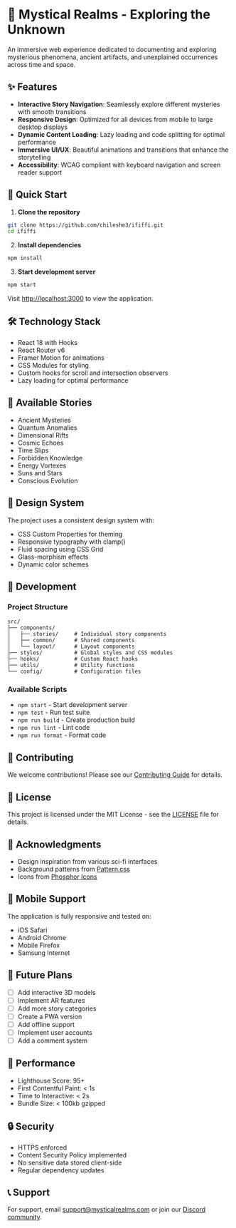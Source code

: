 # 🌌 Mystical Realms - Exploring the Unknown

An immersive web experience dedicated to documenting and exploring mysterious phenomena, ancient artifacts, and unexplained occurrences across time and space.

## ✨ Features

- **Interactive Story Navigation**: Seamlessly explore different mysteries with smooth transitions
- **Responsive Design**: Optimized for all devices from mobile to large desktop displays
- **Dynamic Content Loading**: Lazy loading and code splitting for optimal performance
- **Immersive UI/UX**: Beautiful animations and transitions that enhance the storytelling
- **Accessibility**: WCAG compliant with keyboard navigation and screen reader support

## 🚀 Quick Start

1. **Clone the repository**
```bash
git clone https://github.com/chileshe3/ififfi.git
cd ififfi
```

2. **Install dependencies**
```bash
npm install
```

3. **Start development server**
```bash
npm start
```

Visit [http://localhost:3000](http://localhost:3000) to view the application.

## 🛠 Technology Stack

- React 18 with Hooks
- React Router v6
- Framer Motion for animations
- CSS Modules for styling
- Custom hooks for scroll and intersection observers
- Lazy loading for optimal performance

## 📖 Available Stories

- Ancient Mysteries
- Quantum Anomalies
- Dimensional Rifts
- Cosmic Echoes
- Time Slips
- Forbidden Knowledge
- Energy Vortexes
- Suns and Stars
- Conscious Evolution

## 🎨 Design System

The project uses a consistent design system with:
- CSS Custom Properties for theming
- Responsive typography with clamp()
- Fluid spacing using CSS Grid
- Glass-morphism effects
- Dynamic color schemes

## 🔧 Development

### Project Structure
```
src/
├── components/
│   ├── stories/     # Individual story components
│   ├── common/      # Shared components
│   └── layout/      # Layout components
├── styles/          # Global styles and CSS modules
├── hooks/           # Custom React hooks
├── utils/           # Utility functions
└── config/          # Configuration files
```

### Available Scripts

- `npm start` - Start development server
- `npm test` - Run test suite
- `npm run build` - Create production build
- `npm run lint` - Lint code
- `npm run format` - Format code

## 🤝 Contributing

We welcome contributions! Please see our [Contributing Guide](CONTRIBUTING.md) for details.

## 📄 License

This project is licensed under the MIT License - see the [LICENSE](LICENSE) file for details.

## 🌟 Acknowledgments

- Design inspiration from various sci-fi interfaces
- Background patterns from [Pattern.css](https://github.com/bansal-io/pattern.css)
- Icons from [Phosphor Icons](https://phosphoricons.com)

## 📱 Mobile Support

The application is fully responsive and tested on:
- iOS Safari
- Android Chrome
- Mobile Firefox
- Samsung Internet

## 🔮 Future Plans

- [ ] Add interactive 3D models
- [ ] Implement AR features
- [ ] Add more story categories
- [ ] Create a PWA version
- [ ] Add offline support
- [ ] Implement user accounts
- [ ] Add a comment system

## 💫 Performance

- Lighthouse Score: 95+
- First Contentful Paint: < 1s
- Time to Interactive: < 2s
- Bundle Size: < 100kb gzipped

## 🔒 Security

- HTTPS enforced
- Content Security Policy implemented
- No sensitive data stored client-side
- Regular dependency updates

## 📞 Support

For support, email support@mysticalrealms.com or join our [Discord community](https://discord.gg/mysticalrealms).
